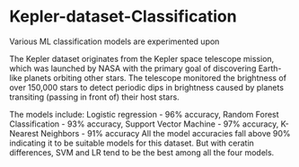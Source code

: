 # Kepler-dataset-Classification
Various ML classification models are experimented upon

The Kepler dataset originates from the Kepler space telescope mission, which was launched by NASA with the primary goal of 
discovering Earth-like planets orbiting other stars. The telescope monitored the brightness of over 150,000 stars to detect 
periodic dips in brightness caused by planets transiting (passing in front of) their host stars.

The models include:
Logistic regression - 96% accuracy, 
Random Forest Classification - 93% accuracy,
Support Vector Machine - 97% accuracy,
K-Nearest Neighbors - 91% accuracy
All the model accuracies fall above 90% indicating it to be suitable models for this dataset. But with ceratin differences,
SVM and LR tend to be the best among all the four models.
